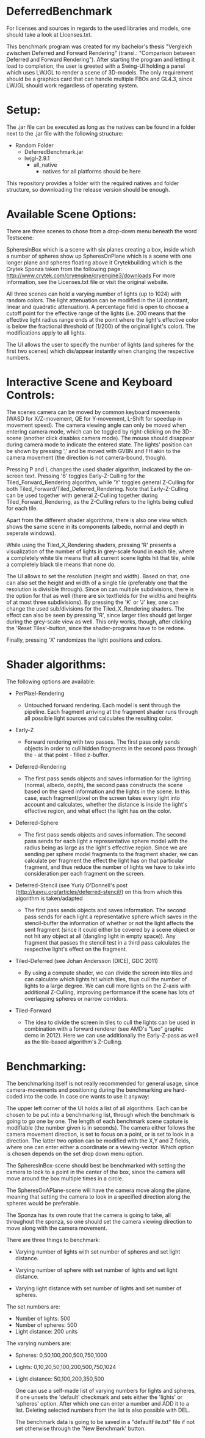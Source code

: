 # DeferredBenchmark
For licenses and sources in regards to the used libraries and models, one should take a look at Licenses.txt.

This benchmark program was created for my bachelor's thesis "Vergleich zwischen Deferred and Forward Rendering" 
(transl.: "Comparison between Deferred and Forward Rendering"). After starting the program and letting it load to 
completion, the user is greeted with a Swing-UI holding a panel which uses LWJGL to render a scene of 3D-models. 
The only requirement should be a graphics card that can handle multiple FBOs and GL4.3, since LWJGL should work
regardless of operating system.

# Setup:

The .jar file can be executed as long as the natives can be found in a folder next to the .jar file with the following structure:

* Random Folder
  * DeferredBenchmark.jar
  * lwjgl-2.9.1
    * all_native
      * natives for all platforms should be here
              
This repository provides a folder with the required natives and folder structure, so downloading the release version should be enough.


# Available Scene Options:

There are three scenes to chose from a drop-down menu beneath the word Testscene:

SpheresInBox
	which is a scene with six planes creating a box, inside which a number of spheres show up
SpheresOnPlane
	which is a scene with one longer plane and spheres floating above it
Crytekbuilding
	which is the Crytek Sponza taken from the following page: http://www.crytek.com/cryengine/cryengine3/downloads
	For more information, see the Licenses.txt file or visit the original website.

All three scenes can hold a varying number of lights (up to 1024) with random colors. The light attenuation can be modified in the
UI (constant, linear and quadratic attenuation). A percentage field is open to choose a cutoff point for the effective range of the 
lights (i.e. 200 means that the effective light radius range ends at the point where the light's effective color is below the
fractional threshold of (1/200) of the original light's color). The modifications apply to all lights.

The UI allows the user to specify the number of lights (and spheres for the first two scenes) which dis/appear instantly when changing
the respective numbers. 



# Interactive Scene and Keyboard Controls:

The scenes camera can be moved by common keyboard movements (WASD for X/Z-movement, QE for Y-movement, L-Shift for speedup in movement speed).
The camera viewing angle can only be moved when entering camera mode, which can be toggled by right-clicking on the 3D-scene (another click disables camera
mode). The mouse should disappear during camera mode to indicate the entered state. The lights' position can be shown by pressing ',' and
be moved with GVBN and FH akin to the camera movement (the direction is not camera-bound, though).

Pressing P and L changes the used shader algorithm, indicated by the on-screen text. Pressing '6' toggles Early-Z-Culling for the 
Tiled_Forward_Rendering algorithm, while 'Y' toggles general Z-Culling for both Tiled_Forward/Tiled_Deferred_Rendering. Note that 
Early-Z-Culling can be used together with general Z-Culling together during Tiled_Forward_Rendering, as the Z-Culling refers
to the lights being culled for each tile. 

Apart from the different shader algorithms, there is also one view which shows the same scene in its components (albedo, normal and depth in 
seperate windows).

While using the Tiled_X_Rendering shaders, pressing 'R' presents a visualization of the number of lights in grey-scale found in each tile, 
where a completely white tile means that all current scene lights hit that tile, while a completely black tile means that none do.

The UI allows to set the resolution (height and width). Based on that, one can also set the height and width of a single tile (preferably one
that the resolution is divisible through). Since on can multiple subdivisions, there is the option for that as well (there are six 
textfields for the widths and heights of at most three subdivisions). By pressing the 'K' or 'J' key, one can change the used sub/divisions
for the Tiled_X_Rendering shaders. The effect can also be seen by pressing 'R', since larger tiles should get larger during the grey-scale
view as well. This only works, though, after clicking the 'Reset Tiles'-button, since the shader-programs have to be redone.

Finally, pressing 'X' randomizes the light positions and colors.



# Shader algorithms:

The following options are available:

* PerPixel-Rendering
  * Untouched forward rendering. Each model is sent through the pipeline. Each fragment arriving at 
  the fragment shader runs through all possible light sources and calculates the resulting color.
		
* Early-Z
	* Forward rendering with two passes. The first pass only
		sends objects in order to cull hidden fragments in the 
		second pass through the - at that point - filled z-buffer.
		
* Deferred-Rendering
	* The first pass sends objects and saves information for the lighting (normal, albedo, depth),
		the second pass constructs the scene based on the saved information and the lights in the 
		scene. In this case, each fragment/pixel on the screen takes every light into account and 
		calculates, whether the distance is inside the light's effective region, and what effect the
		light has on the color.
	
* Deferred-Sphere
	* The first pass sends objects and saves information. The second pass sends for each light a representative
		sphere model with the radius being as large as the light's effective region. Since we are sending per sphere
		model fragments to the fragment shader, we can calculate per fragment the effect the light has on that particular
		fragment, and thus reduce the number of lights we have to take into consideration per each fragment on the screen.
		
* Deferred-Stencil (see Yuriy O'Donnell's post (http://kayru.org/articles/deferred-stencil/) on this 
					from which this algorithm is taken/adapted
	* The first pass sends objects and saves information. The second pass sends for each light
		a representative sphere which saves in the stencil-buffer the information of whether or
		not the light affects the sent fragment (since it could either be covered by a scene
		object or not hit any object at all (dangling light in empty space)). Any fragment that
		passes the stencil test in a third pass calculates the respective light's effect on the fragment.
		
* Tiled-Deferred (see Johan Andersson (DICE), GDC 2011)
	* By using a compute shader, we can divide the screen into tiles and can calculate which lights 
		hit which tiles, thus cull the number of lights to a large degree. We can cull more lights on the 
    Z-axis with additional Z-Culling, improving performance if the scene has lots of overlapping spheres or narrow corridors.
		
* Tiled-Forward 
	* The idea to divide the screen in tiles to cull the lights can be used in combination with 
		a forward renderer (see AMD's "Leo" graphic demo in 2012). Here we can use additionally the
		Early-Z-pass as well as the tile-based algorithm's Z-Culling.
		
		
# Benchmarking:

The benchmarking itself is not really recommended for general usage, since camera-movements and positioning
during the benchmarking are hard-coded into the code. In case one wants to use it anyway:
	
The upper left corner of the UI holds a list of all algorithms. Each can be chosen to be put into a benchmarking
list, through which the benchmark is going to go one by one. The length of each benchmark scene capture is 
modifiable (the number given is in seconds). The camera either follows the camera movement direction, is set to 
focus on a point, or is set to look in a direction. The latter two option can be modified with the X,Y and Z
fields, where one can enter either a coordinate or a viewing-vector. Which option is chosen depends on the set
drop down menu option.
	
The SpheresInBox-scene should best be benchmarked with setting the camera to lock to a point in the center
of the box, since the camera will move around the box multiple times in a circle. 
	
The SpheresOnAPlane-scene will have the camera move along the plane, meaning that setting the camera
to look in a specified direction along the spheres would be preferable.
	
The Sponza has its own route that the camera is going to take, all throughout the sponza, so one 
should set the camera viewing direction to move along with the camera movement.
	
There are three things to benchmark:
	
* Varying number of lights with set number of spheres and set light distance.
		
* Varying number of sphere with set number of lights and set light distance.
		
* Varying light distance with set number of lights and set number of spheres.
		
The set numbers are:
* Number of lights: 500
* Number of spheres: 500
* Light distance: 200 units
			
The varying numbers are:
* Spheres: 0,50,100,200,500,750,1000
* Lights: 0,10,20,50,100,200,500,750,1024
* Light distance: 50,100,200,350,500
			
	One can use a self-made list of varying numbers for lights and spheres, if one unsets the 'default' checkmark
	and sets either the 'lights' or 'spheres' option. After which one can enter a number and ADD it to a list.
	Deleting selected numbers from the list is also possible with DEL.
	
	The benchmark data is going to be saved in a "defaultFile.txt" file if not set otherwise through the 
	'New Benchmark' button.
